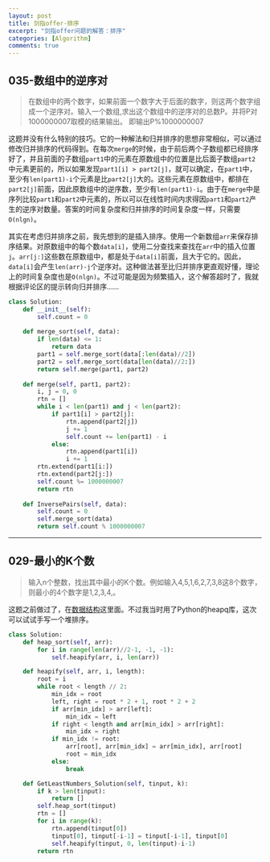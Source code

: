 ```yaml
---
layout: post
title: 剑指offer-排序
excerpt: "剑指offer问题的解答：排序"
categories: [Algorithm]
comments: true
---
```


##  035-数组中的逆序对 

>  在数组中的两个数字，如果前面一个数字大于后面的数字，则这两个数字组成一个逆序对。输入一个数组,求出这个数组中的逆序对的总数P。并将P对1000000007取模的结果输出。 即输出P%1000000007 

这题并没有什么特别的技巧。它的一种解法和归并排序的思想非常相似，可以通过修改归并排序的代码得到。在每次`merge`的时候，由于前后两个子数组都已经排序好了，并且前面的子数组`part1`中的元素在原数组中的位置是比后面子数组`part2`中元素更前的，所以如果发现`part1[i] > part2[j]`，就可以确定，在`part1`中，至少有`len(part1)-i`个元素是比`part2[j]`大的。这些元素在原数组中，都排在`part2[j]`前面，因此原数组中的逆序数，至少有`len(part1)-i`。由于在`merge`中是序列比较`part1`和`part2`中元素的，所以可以在线性时间内求得因`part1`和`part2`产生的逆序对数量。答案的时间复杂度和归并排序的时间复杂度一样，只需要`O(nlgn)`。

其实在考虑归并排序之前，我先想到的是插入排序。使用一个新数组`arr`来保存排序结果。对原数组中的每个数`data[i]`，使用二分查找来查找在`arr`中的插入位置`j`。`arr[j:]`这些数在原数组中，都是处于`data[i]`前面，且大于它的。因此，`data[i]`会产生`len(arr)-j`个逆序对。这种做法甚至比归并排序更直观好懂，理论上的时间复杂度也是`O(nlgn)`。不过可能是因为频繁插入，这个解答超时了，我就根据评论区的提示转向归并排序……

```python
class Solution:
    def __init__(self):
        self.count = 0
        
    def merge_sort(self, data):
        if len(data) <= 1:
            return data
        part1 = self.merge_sort(data[:len(data)//2])
        part2 = self.merge_sort(data[len(data)//2:])
        return self.merge(part1, part2)
    
    def merge(self, part1, part2):
        i, j = 0, 0
        rtn = []
        while i < len(part1) and j < len(part2):
            if part1[i] > part2[j]:
                rtn.append(part2[j])
                j += 1
                self.count += len(part1) - i
            else:
                rtn.append(part1[i])
                i += 1
        rtn.extend(part1[i:])
        rtn.extend(part2[j:])
        self.count %= 1000000007
        return rtn
    
    def InversePairs(self, data):
        self.count = 0
        self.merge_sort(data)
        return self.count % 1000000007
```



---



##  **029-最小的K个数** 

>  输入n个整数，找出其中最小的K个数。例如输入4,5,1,6,2,7,3,8这8个数字，则最小的4个数字是1,2,3,4,。 

这题之前做过了，在[数据结构](/pages/jianzhi/2019-09-30-stack-n-queue)这里面。不过我当时用了Python的heapq库，这次可以试试手写一个堆排序。

```python
class Solution:
    def heap_sort(self, arr):
        for i in range(len(arr)//2-1, -1, -1):
            self.heapify(arr, i, len(arr))

    def heapify(self, arr, i, length):
        root = i
        while root < length // 2:
            min_idx = root
            left, right = root * 2 + 1, root * 2 + 2
            if arr[min_idx] > arr[left]:
                min_idx = left
            if right < length and arr[min_idx] > arr[right]:
                min_idx = right
            if min_idx != root:
                arr[root], arr[min_idx] = arr[min_idx], arr[root]
                root = min_idx
            else:
                break

    def GetLeastNumbers_Solution(self, tinput, k):
        if k > len(tinput):
            return []
        self.heap_sort(tinput)
        rtn = []
        for i in range(k):
            rtn.append(tinput[0])
            tinput[0], tinput[-i-1] = tinput[-i-1], tinput[0]
            self.heapify(tinput, 0, len(tinput)-i-1)
        return rtn
```

